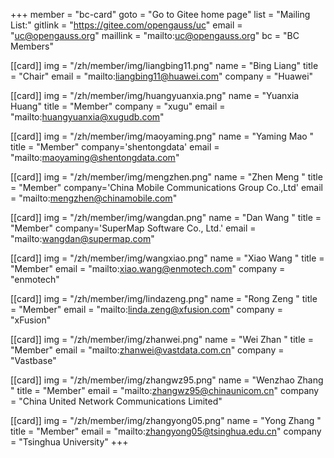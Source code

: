 ﻿+++
member = "bc-card"
goto = "Go to Gitee home page" 
list = "Mailing List:"
gitlink = "https://gitee.com/opengauss/uc"
email = "uc@opengauss.org"
maillink = "mailto:uc@opengauss.org"
bc = "BC Members"

[[card]]
img = "/zh/member/img/liangbing11.png"
name = "Bing Liang"
title = "Chair"
email = "mailto:liangbing11@huawei.com"
company = "Huawei"


[[card]]
img = "/zh/member/img/huangyuanxia.png"
name = "Yuanxia Huang"
title = "Member"
company = "xugu"
email = "mailto:huangyuanxia@xugudb.com" 


[[card]]
img = "/zh/member/img/maoyaming.png"
name = "Yaming Mao "
title = "Member"
company='shentongdata'
email = "mailto:maoyaming@shentongdata.com" 


[[card]]
img = "/zh/member/img/mengzhen.png"
name = "Zhen Meng "
title = "Member"
company='China Mobile Communications Group Co.,Ltd'
email = "mailto:mengzhen@chinamobile.com" 


[[card]]
img = "/zh/member/img/wangdan.png"
name = "Dan Wang "
title = "Member"
company='SuperMap Software Co., Ltd.'
email = "mailto:wangdan@supermap.com" 



[[card]]
img = "/zh/member/img/wangxiao.png"
name = "Xiao Wang "
title = "Member"
email = "mailto:xiao.wang@enmotech.com"
company = "enmotech"


[[card]]
img = "/zh/member/img/lindazeng.png"
name = "Rong Zeng "
title = "Member"
email = "mailto:linda.zeng@xfusion.com"
company = "xFusion"

[[card]]
img = "/zh/member/img/zhanwei.png"
name = "Wei Zhan "
title = "Member"
email = "mailto:zhanwei@vastdata.com.cn"
company = "Vastbase"
 


[[card]]
img = "/zh/member/img/zhangwz95.png"
name = "Wenzhao Zhang "
title = "Member"
email = "mailto:zhangwz95@chinaunicom.cn"
company = "China United Network Communications Limited"
 


[[card]]
img = "/zh/member/img/zhangyong05.png"
name = "Yong Zhang "
title = "Member"
email = "mailto:zhangyong05@tsinghua.edu.cn"
company = "Tsinghua University" 
+++